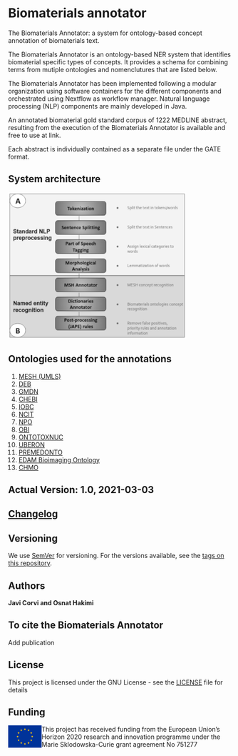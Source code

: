 # Biomaterials annotator
The Biomaterials Annotator: a system for ontology-based concept annotation of biomaterials text.

The Biomaterials Annotator is an ontology-based NER system that identifies biomaterial specific types of concepts. It provides a schema for combining terms from mutiple ontologies and nomenclutures that are listed below.  

The Biomaterials Annotator has been implemented following a modular organization using software containers for the different components and orchestrated  using  Nextflow  as  workflow  manager. Natural language processing (NLP) components  are  mainly  developed  in  Java.

An annotated biomaterial gold standard corpus of 1222 MEDLINE abstract, resulting from the execution of the Biomaterials Annotator is available and free to use at link.

Each abstract is individually contained as a separate file under the GATE format.
## System architecture
![](Annotator_structure.png)

## Ontologies used for the annotations
1. [MESH (UMLS)](https://bioportal.bioontology.org/ontologies/MESH)
2. [DEB](https://bioportal.bioontology.org/ontologies/DEB)
3. [GMDN](https://www.gmdnagency.org/)
4. [CHEBI](https://bioportal.bioontology.org/ontologies/CHEBI)
5. [IOBC](https://bioportal.bioontology.org/ontologies/IOBC)
6. [NCIT](https://bioportal.bioontology.org/ontologies/NCIT)
7. [NPO](https://bioportal.bioontology.org/ontologies/NPO)
8. [OBI](https://bioportal.bioontology.org/ontologies/OBI)
9. [ONTOTOXNUC](https://bioportal.bioontology.org/ontologies/ONTOTOXNUC)
10. [UBERON](https://bioportal.bioontology.org/ontologies/UBERON)
11. [PREMEDONTO](https://bioportal.bioontology.org/ontologies/PREMEDONTO)
12. [EDAM Bioimaging Ontology](https://bioportal.bioontology.org/ontologies/EDAM-BIOIMAGING)
13. [CHMO](https://bioportal.bioontology.org/ontologies/CHMO)

## Actual Version: 1.0, 2021-03-03
## [Changelog](https://github.com/ProjectDebbie/Biomaterials_annotator/blob/master/CHANGELOG)


## Versioning

We use [SemVer](http://semver.org/) for versioning. For the versions available, see the [tags on this repository](https://github.com/ProjectDebbie/Biomaterials_annotator/tags).

## Authors

**Javi Corvi and Osnat Hakimi**

## To cite the Biomaterials Annotator
Add publication

## License

This project is licensed under the GNU License - see the [LICENSE](LICENSE) file for details

## Funding

<img align="left" width="75" height="50" src="eu_emblem.png"> This project has received funding from the European Union’s Horizon 2020 research and innovation programme under the Marie Sklodowska-Curie grant agreement No 751277
